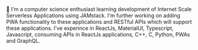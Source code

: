🥇 I'm a computer science enthusiast learning development of Internet Scale Serverless Applications using JAMstack. I'm further working on adding PWA functionality to these applications and RESTful APIs which will support these applications. I've experince in ReactJs, MaterialUI, Typescript, Javascript, consuming APIs in ReactJs applications, C++, C, Python, PWAs and GraphQL.
